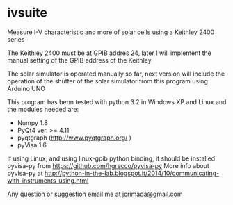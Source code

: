 ivsuite
=======

Measure I-V characteristic and more of solar cells using a Keithley 2400 series

The Keithley 2400 must be at GPIB addres 24, later I will implement the manual setting of the GPIB address of the Keithley

The solar simulator is operated manually so far, next version will include the operation of the shutter of the solar simulator from this program using Arduino UNO

This program has benn tested with python 3.2 in Windows XP and Linux and the modules needed are:
- Numpy 1.8
- PyQt4 ver. >= 4.11
- pyqtgraph (http://www.pyqtgraph.org/ )
- pyVisa 1.6

If using Linux, and using linux-gpib python binding, it should be installed pyvisa-py from https://github.com/hgrecco/pyvisa-py
More info about pyvisa-py at http://python-in-the-lab.blogspot.it/2014/10/communicating-with-instruments-using.html

Any question or suggestion email me at jcrimada@gmail.com
